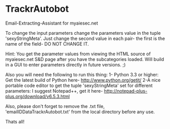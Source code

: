 TrackrAutobot
=============

Email-Extracting-Assistant for myaiesec.net

To change the input parameters change the parameters value in the tuple 'sexyStringMeta'. Just change the second value in each pair- the first is the name of the field- DO NOT CHANGE IT.

Hint: You get the parameter values from viewing the HTML source of myaiesec.net S&D page after you have the subcategories loaded. Will build in a GUI to enter parameters directly in future versions. ;)


Also you will need the following to run this thing:
1- Python 3.3 or higher: Get the latest build of Python here- http://www.python.org/getit/
2-A nice portable code editor to get the tuple 'sexyStringMeta' set for different parameters: I suggest Notepad++, get it here- http://notepad-plus-plus.org/download/v6.5.3.html

Also, please don't forget to remove the .txt file, 'emailIDDataTrackrAutobot.txt' from the local directory before any use.

Thats all!
